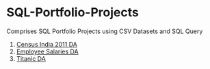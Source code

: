 # SQL-Portfolio-Projects
Comprises SQL Portfolio Projects using CSV Datasets and SQL Query
1. [Census India 2011 DA](https://github.com/cyberadityacode/SQLPortfolioProj_Census2011)
2. [Employee Salaries DA](https://github.com/cyberadityacode/SQL-Portfolio-Projects/tree/main/2.%20Employee%20Salary%20DA)
3. [Titanic DA](https://github.com/cyberadityacode/SQL-Portfolio-Projects/tree/main/3%20Titanic%20DA)



